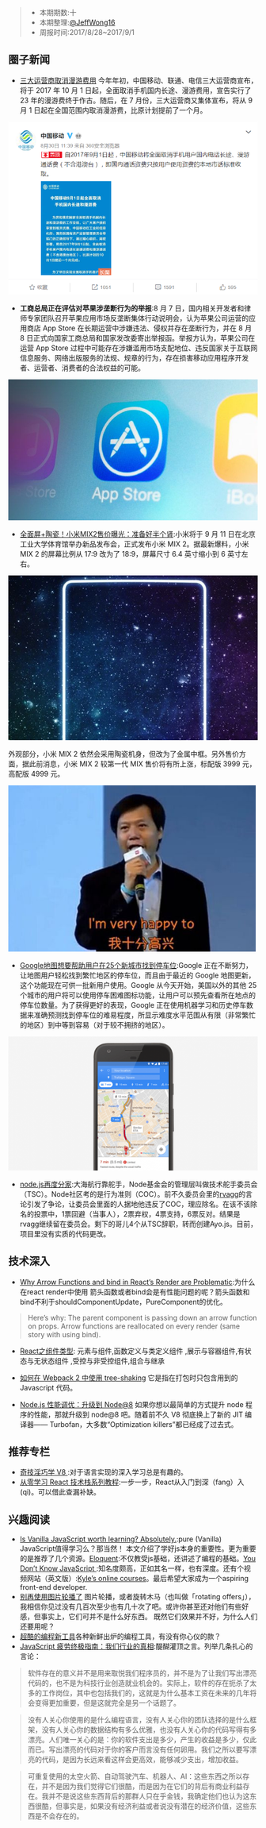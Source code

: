 
> - 本期期数:十  
> - 本期整理:[@JeffWong16](https://github.com/JeffWong16)
> - 周报时间:2017/8/28~2017/9/1 


## 圈子新闻

- [三大运营商取消漫游费用](http://www.geekpark.net/topics/221567) 今年年初，中国移动、联通、电信三大运营商宣布，将于 2017 年 10 月 1 日起，全面取消手机国内长途、漫游费用，宣告实行了 23 年的漫游费终于作古。随后，在 7 月份，三大运营商又集体宣布，将从 9 月 1 日起在全国范围内取消漫游费，比原计划提前了一个月。

![微博截图](https://raw.githubusercontent.com/EHDFE/ehdfe-weekly/master/assets/010.1.jpg)

- **工商总局正在评估对苹果涉垄断行为的举报**:8 月 7 日，国内相关开发者和律师专家团队召开苹果应用市场反垄断集体行动说明会，认为苹果公司运营的应用商店 App Store 在长期运营中涉嫌违法、侵权并存在垄断行为，并在 8 月 8 日正式向国家工商总局和国家发改委寄出举报函。举报方认为，苹果公司在运营 App Store 过程中可能存在涉嫌滥用市场支配地位、违反国家关于互联网信息服务、网络出版服务的法规、规章的行为，存在损害移动应用程序开发者、运营者、消费者的合法权益的可能。

![文案配图](https://raw.githubusercontent.com/EHDFE/ehdfe-weekly/master/assets/010.2.jpg)

- [全面屏+陶瓷！小米MIX2售价曝光：准备好半个肾](http://news.mydrivers.com/1/546/546447.htm):小米将于 9 月 11 日在北京工业大学体育馆举办新品发布会，正式发布小米 MIX 2。据最新爆料，小米 MIX 2 的屏幕比例从 17:9 改为了 18:9，屏幕尺寸 6.4 英寸缩小到 6 英寸左右。

![小米MIX2](https://raw.githubusercontent.com/EHDFE/ehdfe-weekly/master/assets/010.3.jpg)

外观部分，小米 MIX 2 依然会采用陶瓷机身，但改为了金属中框。另外售价方面，据此前消息，小米 MIX 2 较第一代 MIX 售价将有所上涨，标配版 3999 元，高配版 4999 元。

![Are you Ok？](https://raw.githubusercontent.com/EHDFE/ehdfe-weekly/master/assets/010.4.jpg)

- [Google地图想要帮助用户在25个新城市找到停车位](http://www.cnbeta.com/articles/tech/646399.htm):Google 正在不断努力，让地图用户轻松找到繁忙地区的停车位，而且由于最近的 Google 地图更新，这个功能现在可供一批新用户使用。Google 从今天开始，美国以外的其他 25 个城市的用户将可以使用停车困难图标功能，让用户可以预先查看所在地点的停车位数量。为了获得更好的表现，Google 正在使用机器学习和历史停车数据来准确预测找到停车位的难易程度，所显示难度水平范围从有限（非常繁忙的地区）到中等到容易（对于较不拥挤的地区）。

![Google地图想要帮助用户在25个新城市找到停车位](https://raw.githubusercontent.com/EHDFE/ehdfe-weekly/master/assets/010.5.png)


- [node.js再度分家](https://www.zhihu.com/question/64358787):大海航行靠舵手，Node基金会的管理层叫做技术舵手委员会（TSC）。Node社区考的是行为准则（COC）。前不久委员会里的[rvagg](https://github.com/rvagg)的言论引发了争论，让委员会里面的人据地他违反了COC，理应除名。在该不该除名的投票中，1票回避（当事人），2票弃权，4票支持，6票反对。结果是rvagg继续留在委员会。剩下的哥儿4个从TSC辞职，转而创建Ayo.js。目前，项目里没有实质的代码更改。


## 技术深入

- [Why Arrow Functions and bind in React’s Render are Problematic](https://medium.freecodecamp.org/why-arrow-functions-and-bind-in-reacts-render-are-problematic-f1c08b060e36):为什么在react render中使用 箭头函数或者bind会是有性能问题的呢？箭头函数和 bind不利于shouldComponentUpdate，PureComponent的优化。
>Here’s why: The parent component is passing down an arrow function on props. Arrow functions are reallocated on every render (same story with using bind).

- [React之组件类型](https://mp.weixin.qq.com/s/U4REXWqmVa-XgyR1_fUf7A): 元素与组件,函数定义与类定义组件 ,展示与容器组件,有状态与无状态组件 ,受控与非受控组件,组合与继承

- [如何在 Webpack 2 中使用 tree-shaking](http://mp.weixin.qq.com/s/Zi1xnMJp-iRLa-3L-aiVpA) 它是指在打包时只包含用到的 Javascript 代码。 

- [Node.js 性能调优：升级到 Node@8](https://zhuanlan.zhihu.com/p/28702422) 如果你想以最简单的方式提升 node 程序的性能，那就升级到 node@8 吧。随着前不久 V8 彻底换上了新的 JIT 编译器—— Turbofan，大多数“Optimization killers”都已经成了过去式。

## 推荐专栏

- [奇技淫巧学 V8 ](https://zhuanlan.zhihu.com/p/28777722):对于语言实现的深入学习总是有趣的。
- [从零学习 React 技术栈系列教程](https://yubolun.com/):一步一步，React从入门到深（fang）入(qi)。可以借此查漏补缺。

## 兴趣阅读

- [Is Vanilla JavaScript worth learning? Absolutely.](https://medium.freecodecamp.org/is-vanilla-javascript-worth-learning-absolutely-c2c67140ac34):pure (Vanilla) JavaScript值得学习么？那当然！ 本文介绍了学好js本身的重要性。更为重要的是推荐了几个资源。[Eloquent](http://eloquentjavascript.net/):不仅教受js基础，还讲述了编程的基础。[You Don’t Know JavaScript ](https://github.com/getify/You-Dont-Know-JS):知名度颇高，正如其名一样，也有深度。还有个视频网站（英文版）:[Kyle’s online courses](https://frontendmasters.com/kyle-simpson/)。最后希望大家成为一个aspiring front-end developer.
- [别再使用图片轮播了](https://github.com/xitu/gold-miner/blob/master/TODO/dont-use-automatic-image-sliders-or-carousels.md)  图片轮播，或者旋转木马（也叫做「rotating offers」），我相信你见过没有几百次至少也有几十次了吧。或许你甚至还对他们有些好感，但事实上，它们可并不是什么好东西。
既然它们效果并不好，为什么人们还要用呢？
- [超酷的编程新工具](https://www.oschina.net/translate/11-cool-new-coding-tools-to-know)各种新鲜出炉的编程工具，有没有你心仪的款？
- [JavaScript 疲劳终极指南：我们行业的真相](http://mp.weixin.qq.com/s/N-lusMVZ0nc77TyVIH74yQ):醍醐灌顶之言。列举几条扎心的言论：
>软件存在的意义并不是用来取悦我们程序员的，并不是为了让我们写出漂亮代码的，也不是为科技行业创造就业机会的。实际上，软件的存在扼杀了太多的工作岗位，其中也包括我们的，这就是为什么基本工资在未来的几年将会变得更加重要，但是这就完全是另一个话题了。

> 没有人关心你使用的是什么编程语言，没有人关心你的团队选择的是什么框架，没有人关心你的数据结构有多么优雅，也没有人关心你的代码写得有多漂亮。人们唯一关心的是：你的软件支出是多少，产生的收益是多少，仅此而已。写出漂亮的代码对于你的客户而言没有任何卵用。我们之所以要写漂亮的代码，是因为长远来看这样会更高效，能够减少支出，增加收益。

>可重复使用的太空火箭、自动驾驶汽车、机器人、AI：这些东西之所以存在，并不是因为我们觉得它们很酷，而是因为在它们的背后有商业利益存在。我并不是说这些东西背后的那群人只在乎金钱，我确定他们也认为这东西很酷，但事实是，如果没有经济利益或者说没有潜在的经济价值，这些东西是不会存在的。



